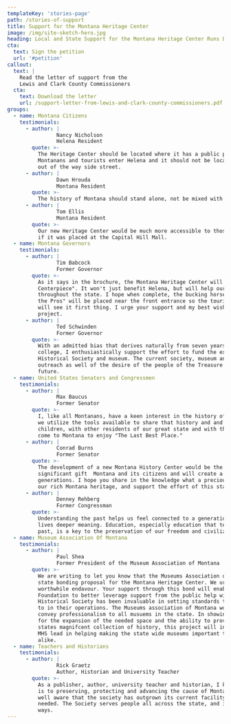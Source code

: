 ```yaml
---
templateKey: 'stories-page'
path: /stories-of-support
title: Support for the Montana Heritage Center
image: /img/site-sketch-hero.jpg
heading: Local and State Support for the Montana Heritage Center Runs Deep
cta:
  text: Sign the petition
  url: '#petition'
callout:
  text: |
    Read the letter of support from the
    Lewis and Clark County Commissioners
  cta:
    text: Download the letter
    url: /support-letter-from-lewis-and-clark-county-commissioners.pdf
groups:
  - name: Montana Citizens
    testimonials:
      - author: |
                Nancy Nicholson
                Helena Resident
        quote: >-
          The Heritage Center should be located where it has a public presence as
          Montanans and tourists enter Helena and it should not be located on an
          out of the way side street.
      - author: |
                Dawn Hrouda
                Montana Resident
        quote: >-
          The history of Montana should stand alone, not be mixed with government buildings.
      - author: |
                Tom Ellis
                Montana Resident
        quote: >-
          Our new Heritage Center would be much more accessible to those who travel in RVs
          if it was placed at the Capital Hill Mall.
  - name: Montana Governors
    testimonials:
      - author: |
                Tim Babcock
                Former Governor
        quote: >-
          As it says in the brochure, the Montana Heritage Center will be a "Montana Tourism
          Centerpiece". It won't just benefit Helena, but will help our economic development
          throughout the state. I hope when complete, the bucking horse by Scriver, the "Symbol of
          the Pros" will be placed near the front entrance so the tourists and all who come here
          will see it first thing. I urge your support and my best wishes for success with this
          project.
      - author: |
                Ted Schwinden
                Former Governor
        quote: >-
          With an admitted bias that derives naturally from seven years of studying history in
          college, I enthusiastically support the effort to fund the expansion of the Montana
          Historical Society and museum. The current society, museum and it’s publications and
          outreach as well of the desire of the people of the Treasure State to our past - and our
          future.
  - name: United States Senators and Congressmen
    testimonials:
      - author: |
                Max Baucus
                Former Senator
        quote: >-
          I, like all Montanans, have a keen interest in the history of our state and in making sure
          we utilize the tools available to share that history and and culture with Montana school
          children, with other residents of our great state and with the thousands of visitors who
          come to Montana to enjoy "The Last Best Place."
      - author: |
                Conrad Burns
                Former Senator
        quote: >-
          The development of a new Montana History Center would be the most extra ordinary and
          significant gift  Montana and its citizens and will create a lasting legacy for future
          generations. I hope you share in the knowledge what a precious value our history has in
          our rich Montana heritage, and support the effort of this statewide campaign.
      - author: |
                Denney Rehberg
                Former Congressman
        quote: >-
          Understanding the past helps us feel connected to a generation of long ago and gives our
          lives deeper meaning. Education, especially education that teaches an appreciation of the
          past, is a key to the preservation of our freedom and civilization.
  - name: Museum Association Of Montana
    testimonials:
      - author: |
                Paul Shea
                Former President of the Museum Association of Montana
        quote: >-
          We are writing to let you know that the Museums Association of Montana is in favor of the
          state bonding proposal for the Montana Heritage Center. We urge you to support this this
          worthwhile endavour. Your support through this bond will enable the Montana History
          Foundation to better leverage support from the public help with this project. The Montana
          Historical Society has been invaluable in setting standards that all Montana Museums look
          to in their operations. The Museums association of Montana works closely with the MHS to
          convey professionalism to all musuems in the state. In showing the commitment to provide
          for the expansion of the needed space and the ability to provide the proper care of the
          states magnifcent collection of history, this project will insure the continuation of the
          MHS lead in helping making the state wide museums important to our citizens and visitors
          alike.
  - name: Teachers and Historians
    testimonials:
      - author: |
                Rick Graetz
                Author, Historian and University Teacher
        quote: >-
          As a publisher, author, university teacher and historian, I know how important the society
          is to preserving, protecting and advancing the cause of Montana history and heritage. I am
          well aware that the society has outgrown its current facility, and a new building is badly
          needed. The Society serves people all across the state, and it is a vital asset in many
          ways.
---
```

